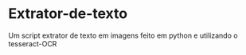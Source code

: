 # Extrator-de-texto

Um script extrator de texto em imagens feito em python e utilizando o tesseract-OCR
